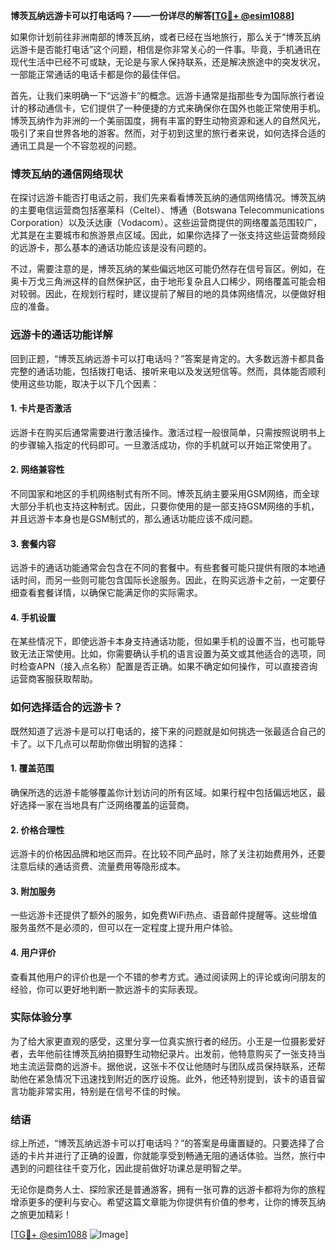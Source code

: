 **博茨瓦纳远游卡可以打电话吗？——一份详尽的解答[[TG💪+ @esim1088](https://t.me/s/esim1088)]**

如果你计划前往非洲南部的博茨瓦纳，或者已经在当地旅行，那么关于“博茨瓦纳远游卡是否能打电话”这个问题，相信是你非常关心的一件事。毕竟，手机通讯在现代生活中已经不可或缺，无论是与家人保持联系，还是解决旅途中的突发状况，一部能正常通话的电话卡都是你的最佳伴侣。

首先，让我们来明确一下“远游卡”的概念。远游卡通常是指那些专为国际旅行者设计的移动通信卡，它们提供了一种便捷的方式来确保你在国外也能正常使用手机。博茨瓦纳作为非洲的一个美丽国度，拥有丰富的野生动物资源和迷人的自然风光，吸引了来自世界各地的游客。然而，对于初到这里的旅行者来说，如何选择合适的通讯工具是一个不容忽视的问题。

### 博茨瓦纳的通信网络现状

在探讨远游卡能否打电话之前，我们先来看看博茨瓦纳的通信网络情况。博茨瓦纳的主要电信运营商包括塞莱科（Celtel）、博通（Botswana Telecommunications Corporation）以及沃达康（Vodacom）。这些运营商提供的网络覆盖范围较广，尤其是在主要城市和旅游景点区域。因此，如果你选择了一张支持这些运营商频段的远游卡，那么基本的通话功能应该是没有问题的。

不过，需要注意的是，博茨瓦纳的某些偏远地区可能仍然存在信号盲区。例如，在奥卡万戈三角洲这样的自然保护区，由于地形复杂且人口稀少，网络覆盖可能会相对较弱。因此，在规划行程时，建议提前了解目的地的具体网络情况，以便做好相应的准备。

### 远游卡的通话功能详解

回到正题，“博茨瓦纳远游卡可以打电话吗？”答案是肯定的。大多数远游卡都具备完整的通话功能，包括拨打电话、接听来电以及发送短信等。然而，具体能否顺利使用这些功能，取决于以下几个因素：

#### 1. **卡片是否激活**
   远游卡在购买后通常需要进行激活操作。激活过程一般很简单，只需按照说明书上的步骤输入指定的代码即可。一旦激活成功，你的手机就可以开始正常使用了。

#### 2. **网络兼容性**
   不同国家和地区的手机网络制式有所不同。博茨瓦纳主要采用GSM网络，而全球大部分手机也支持这种制式。因此，只要你使用的是一部支持GSM网络的手机，并且远游卡本身也是GSM制式的，那么通话功能应该不成问题。

#### 3. **套餐内容**
   远游卡的通话功能通常会包含在不同的套餐中。有些套餐可能只提供有限的本地通话时间，而另一些则可能包含国际长途服务。因此，在购买远游卡之前，一定要仔细查看套餐详情，以确保它能满足你的实际需求。

#### 4. **手机设置**
   在某些情况下，即使远游卡本身支持通话功能，但如果手机的设置不当，也可能导致无法正常使用。比如，你需要确认手机的语言设置为英文或其他适合的选项，同时检查APN（接入点名称）配置是否正确。如果不确定如何操作，可以直接咨询运营商客服获取帮助。

### 如何选择适合的远游卡？

既然知道了远游卡是可以打电话的，接下来的问题就是如何挑选一张最适合自己的卡了。以下几点可以帮助你做出明智的选择：

#### 1. **覆盖范围**
   确保所选的远游卡能够覆盖你计划访问的所有区域。如果行程中包括偏远地区，最好选择一家在当地具有广泛网络覆盖的运营商。

#### 2. **价格合理性**
   远游卡的价格因品牌和地区而异。在比较不同产品时，除了关注初始费用外，还要注意后续的通话资费、流量费用等隐形成本。

#### 3. **附加服务**
   一些远游卡还提供了额外的服务，如免费WiFi热点、语音邮件提醒等。这些增值服务虽然不是必须的，但可以在一定程度上提升用户体验。

#### 4. **用户评价**
   查看其他用户的评价也是一个不错的参考方式。通过阅读网上的评论或询问朋友的经验，你可以更好地判断一款远游卡的实际表现。

### 实际体验分享

为了给大家更直观的感受，这里分享一位真实旅行者的经历。小王是一位摄影爱好者，去年他前往博茨瓦纳拍摄野生动物纪录片。出发前，他特意购买了一张支持当地主流运营商的远游卡。据他说，这张卡不仅让他随时与团队成员保持联系，还帮助他在紧急情况下迅速找到附近的医疗设施。此外，他还特别提到，该卡的语音留言功能非常实用，特别是在信号不佳的时候。

### 结语

综上所述，“博茨瓦纳远游卡可以打电话吗？”的答案是毋庸置疑的。只要选择了合适的卡片并进行了正确的设置，你就能享受到畅通无阻的通话体验。当然，旅行中遇到的问题往往千变万化，因此提前做好功课总是明智之举。

无论你是商务人士、探险家还是普通游客，拥有一张可靠的远游卡都将为你的旅程增添更多的便利与安心。希望这篇文章能为你提供有价值的参考，让你的博茨瓦纳之旅更加精彩！

[[TG💪+ @esim1088](https://t.me/s/esim1088) ![Image](https://i.postimg.cc/4NQfJmqS/Snipaste-2025-05-13-00-14-12.png)]